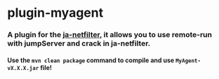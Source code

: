 # plugin-myagent

### A plugin for the [ja-netfilter](https://github.com/ja-netfilter/ja-netfilter), it allows you to use remote-run with jumpServer and crack in ja-netfilter.

#### Use the `mvn clean package` command to compile and use `MyAgent-vX.X.X.jar` file!